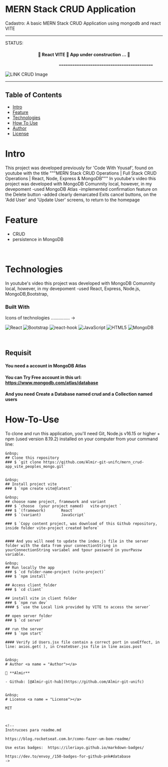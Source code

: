 MERN Stack CRUD Application
===========================

Cadastro: A basic MERN Stack CRUD Application using mongodb and react VITE

---------------------------------------------------------------------------------------------------------

STATUS: 
<h4 align="center"> 
	🚧  React VITE 🚀 App under construction ...  🚧
</h4>

                            ==========================================

![LINK CRUD Image](https://image.png)


--------------------------------------------------------------------------------------

<!-- START doctoc generated TOC please keep comment here to allow auto update -->
<!-- DON'T EDIT THIS SECTION, INSTEAD RE-RUN doctoc TO UPDATE -->
## Table of Contents
- [Intro](#Intro)
- [Feature](#Feature)
- [Technologies](#Technologies)
- [How To Use](#How-To-Use)
- [Author](#Author)
- [License](#License)

<!-- END doctoc generated TOC please keep comment here to allow auto update -->


# Intro <a name = "Intro"></a>


This project was developed previously for 'Code With Yousaf', found on youtube with the title """MERN Stack CRUD Operations | Full Stack CRUD Operations | React, Node, Express & MongoDB"""
In youtube's video this project was developed with MongoDB Comunnity local, however, in my devepoment 
-used MongoDB Atlas
-implemented confirmation feature on the Delete button 
-added clearly demarcated Exits cancel buttons, on the 'Add User' and 'Update User' screens, to return to the homepage


# Feature <a name = "Feature"></a>
- CRUD
- persistence in MongoDB



&nbsp;
# Technologies <a name = "Technologies"></a>
In youtube's video this project was developed with MongoDB Comunnity local, however, in my devepoment 
-used React, Express, Node.js, MongoDB,Bootstrap, 

### Built With 
Icons of technologies ............... ->

![React](https://img.shields.io/badge/react-%2320232a.svg?style=for-the-badge&logo=react&logoColor=%2361DAFB)
![Bootstrap](https://img.shields.io/badge/bootstrap-%238511FA.svg?style=for-the-badge&logo=bootstrap&logoColor=white)
![react-hook](https://img.shields.io/badge/hooks-%2320232a.svg?style=for-the-badge&logo=react&logoColor=%2361DAFB)
![JavaScript](https://img.shields.io/badge/javascript-%23323330.svg?style=for-the-badge&logo=javascript&logoColor=%23F7DF1E)
![HTML5](https://img.shields.io/badge/html5-%23E34F26.svg?style=for-the-badge&logo=html5&logoColor=white)
![MongoDB](https://img.shields.io/badge/MongoDB-4EA94B?style=for-the-badge&logo=mongodb&logoColor=white)

 
&nbsp;

## Requisit
#### You need a account in MongoDB Atlas
#### You can Try Free account in this url: https://www.mongodb.com/atlas/database
#### And you need Create a Database named crud and a Collection named users


# How-To-Use <a name = "How-To-Use"></a>

To clone and run this application, you'll need Git, Node.js v16.15 or higher + npm (used version 8.19.2) installed on your computer from your command line:

```
&nbsp;
## Clone this repository
### $ `git clone https://github.com/Almir-git-unifc/mern_crud-app_vite_peoples_mongo.git`


&nbsp;
## Install project vite
### $ `npm create vite@latest`

&nbsp;
## choose name project, framework and variant
### $ `choose  (your project named)   vite-project `
### $ `(framework)       React`
### $ `(variant)         JavaScript`

### $ `Copy content project, was download of this Github repository, inside folder vite-project created before`


#### And you will need to update the index.js file in the server folder with the data from your connectionString in yourConnectionString variabel and tpour password in yourPassw variable.

&nbsp;
## Run locally the app
### $ `cd folder-name-project (vite-project)`
### $ `npm install`

## Access client folder 
### $ `cd client`

## install vite in client folder
### $ `npm run dev`
#### $ `use the Local link provided by VITE to access the server`

## open server folder
### $ `cd server`

## run the server
### $ `npm start`

#### Verify id Users.jsx file contain a correct port in useEffect, in line: axios.get( ), in CreateUser.jsx file in line axios.post


&nbsp;
# Author <a name = "Author"></a>

👤 **Almir**

- Github: [@Almir-git-hub](https://github.com/Almir-git-unifc)


&nbsp;
# License <a name = "License"></a>

MIT



<!-- 
Instrucoes para readme.md

https://blog.rocketseat.com.br/como-fazer-um-bom-readme/

Use estas badges:  https://ileriayo.github.io/markdown-badges/

https://dev.to/envoy_/150-badges-for-github-pnk#database
->
